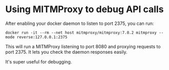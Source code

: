 # Using MITMProxy to debug API calls

After enabling your docker daemon to listen to port 2375, you can run:

```
docker run -it --rm --net host mitmproxy/mitmproxy:7.0.2 mitmproxy --mode reverse:127.0.0.1:2375
```

This will run a MITMProxy listening to port 8080 and proxying requests to port 2375. It lets you check the daemon responses easily.

It's super useful for debugging.